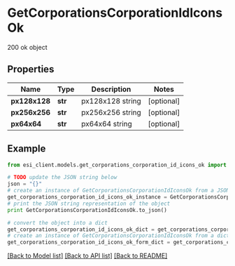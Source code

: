 # GetCorporationsCorporationIdIconsOk

200 ok object

## Properties

Name | Type | Description | Notes
------------ | ------------- | ------------- | -------------
**px128x128** | **str** | px128x128 string | [optional] 
**px256x256** | **str** | px256x256 string | [optional] 
**px64x64** | **str** | px64x64 string | [optional] 

## Example

```python
from esi_client.models.get_corporations_corporation_id_icons_ok import GetCorporationsCorporationIdIconsOk

# TODO update the JSON string below
json = "{}"
# create an instance of GetCorporationsCorporationIdIconsOk from a JSON string
get_corporations_corporation_id_icons_ok_instance = GetCorporationsCorporationIdIconsOk.from_json(json)
# print the JSON string representation of the object
print GetCorporationsCorporationIdIconsOk.to_json()

# convert the object into a dict
get_corporations_corporation_id_icons_ok_dict = get_corporations_corporation_id_icons_ok_instance.to_dict()
# create an instance of GetCorporationsCorporationIdIconsOk from a dict
get_corporations_corporation_id_icons_ok_form_dict = get_corporations_corporation_id_icons_ok.from_dict(get_corporations_corporation_id_icons_ok_dict)
```
[[Back to Model list]](../README.md#documentation-for-models) [[Back to API list]](../README.md#documentation-for-api-endpoints) [[Back to README]](../README.md)


